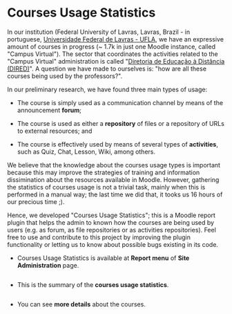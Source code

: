 # Courses Usage Statistics
In our institution (Federal University of Lavras, Lavras, Brazil - in portuguese, [Universidade Federal de Lavras - UFLA](http://www.ufla.br/portal/), we have an expressive amount of courses in progress (~ 1.7k in just one Moodle instance, called "Campus Virtual"). The sector that coordinates the activities related to the "Campus Virtual" administration is called "[Diretoria de Educação à Distância (DIRED)](http://www.dired.ufla.br/portal/)". A question we have made to ourselves is: "how are all these courses being used by the professors?". 

In our preliminary research, we have found three main types of usage:

- The course is simply used as a communication channel by means of the announcement **forum**;

- The course is used as either a **repository** of files or a repository of URLs to external resources; and

- The course is effectively used by means of several types of **activities**, such as Quiz, Chat, Lesson, Wiki, among others.

We believe that the knowledge about the courses usage types is important because this may improve the strategies of training and information dissimination about the resources available in Moodle. However, gathering the statistics of courses usage is not a trivial task, mainly when this is performed in a manual way; the last time we did that, it tooks us 16 hours of our precious time ;).

Hence, we developed "Courses Usage Statistics"; this is a Moodle report plugin that helps the admin to known how the courses are being used by users (e.g. as forum, as file repositories or as activities repositories). Feel free to use and contribute to this project by improving the plugin functionality or letting us to know about possible bugs existing in its code.

- Courses Usage Statistics is available at **Report menu** of **Site Administration** page.

<img alt="" class="img-responsive" src="https://moodle.org/draftfile.php/2784230/user/draft/791419679/img1.png"/>

- This is the summary of the **courses usage statistics**.

<img alt="" class="img-responsive" src="https://moodle.org/draftfile.php/2784230/user/draft/791419679/img2.png"/>

- You can see **more details** about the courses.
 
<img alt="" class="img-responsive" src="https://moodle.org/draftfile.php/2784230/user/draft/791419679/img3.png"/>
